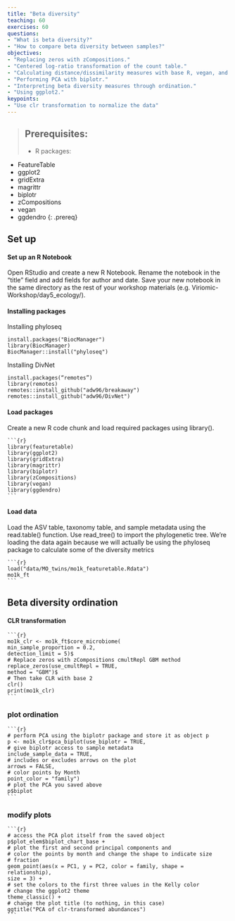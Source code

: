 ```yaml
---
title: "Beta diversity"
teaching: 60
exercises: 60
questions:
- "What is beta diversity?"
- "How to compare beta diversity between samples?"
objectives:
- "Replacing zeros with zCompositions."
- "Centered log-ratio transformation of the count table."
- "Calculating distance/dissimilarity measures with base R, vegan, and phyloseq."
- "Performing PCA with biplotr."
- "Interpreting beta diversity measures through ordination."
- "Using ggplot2."
keypoints:
- "Use clr transformation to normalize the data"
---
```


>## Prerequisites: 
> - R packages:
  - FeatureTable
  - ggplot2
  - gridExtra
  - magrittr
  - biplotr
  - zCompositions
  - vegan
  - ggdendro
{: .prereq}

## Set up

#### Set up an R Notebook
Open RStudio and create a new R Notebook. Rename the notebook in the “title” field
and add fields for author and date. Save your new notebook in the same directory as
the rest of your workshop materials (e.g. Viriomic-Workshop/day5_ecology/).

#### Installing packages
Installing phyloseq
~~~
install.packages("BiocManager")
library(BiocManager)
BiocManager::install("phyloseq")
~~~

Installing DivNet
~~~
install.packages(“remotes”)
library(remotes)
remotes::install_github("adw96/breakaway")
remotes::install_github("adw96/DivNet")
~~~

#### Load packages
Create a new R code chunk and load required packages using library().
~~~
```{r}
library(featuretable)
library(ggplot2)
library(gridExtra)
library(magrittr)
library(biplotr)
library(zCompositions)
library(vegan)
library(ggdendro)
```
~~~
#### Load data
Load the ASV table, taxonomy table, and sample metadata using the read.table()
function. Use read_tree() to import the phylogenetic tree. We’re loading the data
again because we will actually be using the phyloseq package to calculate some of
the diversity metrics
~~~
```{r}
load("data/MO_twins/mo1k_featuretable.Rdata")
mo1k_ft
```
~~~

## Beta diversity ordination

#### CLR transformation
~~~
```{r}
mo1k_clr <- mo1k_ft$core_microbiome(
min_sample_proportion = 0.2,
detection_limit = 5)$
# Replace zeros with zCompositions cmultRepl GBM method
replace_zeros(use_cmultRepl = TRUE,
method = "GBM")$
# Then take CLR with base 2
clr()
print(mo1k_clr)
```
~~~

### plot ordination
~~~
```{r}
# perform PCA using the biplotr package and store it as object p
p <- mo1k_clr$pca_biplot(use_biplotr = TRUE,
# give biplotr access to sample metadata
include_sample_data = TRUE,
# includes or excludes arrows on the plot
arrows = FALSE,
# color points by Month
point_color = "family")
# plot the PCA you saved above
p$biplot
```
~~~

### modify plots
~~~
```{r}
# access the PCA plot itself from the saved object
p$plot_elem$biplot_chart_base +
# plot the first and second principal components and
# color the points by month and change the shape to indicate size
# fraction
geom_point(aes(x = PC1, y = PC2, color = family, shape = relationship),
size = 3) +
# set the colors to the first three values in the Kelly color
# change the ggplot2 theme
theme_classic() +
# change the plot title (to nothing, in this case)
ggtitle("PCA of clr-transformed abundances")
```
~~~
